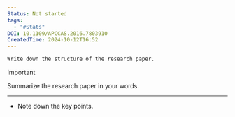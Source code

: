 ```yaml
---
Status: Not started
tags:
  - "#Stats"
DOI: 10.1109/APCCAS.2016.7803910
CreatedTime: 2024-10-12T16:52
---
```

```Markdown
Write down the structure of the research paper.
```

> [!important]  
> Summarize the research paper in your words.  

[](https://www.notion.soundefined)

---

- Note down the key points.